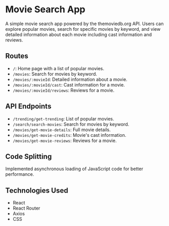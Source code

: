 # Movie Search App

A simple movie search app powered by the themoviedb.org API. Users can explore
popular movies, search for specific movies by keyword, and view detailed
information about each movie including cast information and reviews.

## Routes

- `/`: Home page with a list of popular movies.
- `/movies`: Search for movies by keyword.
- `/movies/:movieId`: Detailed information about a movie.
- `/movies/:movieId/cast`: Cast information for a movie.
- `/movies/:movieId/reviews`: Reviews for a movie.

## API Endpoints

- `/trending/get-trending`: List of popular movies.
- `/search/search-movies`: Search for movies by keyword.
- `/movies/get-movie-details`: Full movie details.
- `/movies/get-movie-credits`: Movie's cast information.
- `/movies/get-movie-reviews`: Reviews for a movie.

## Code Splitting

Implemented asynchronous loading of JavaScript code for better performance.

## Technologies Used

- React
- React Router
- Axios
- CSS
